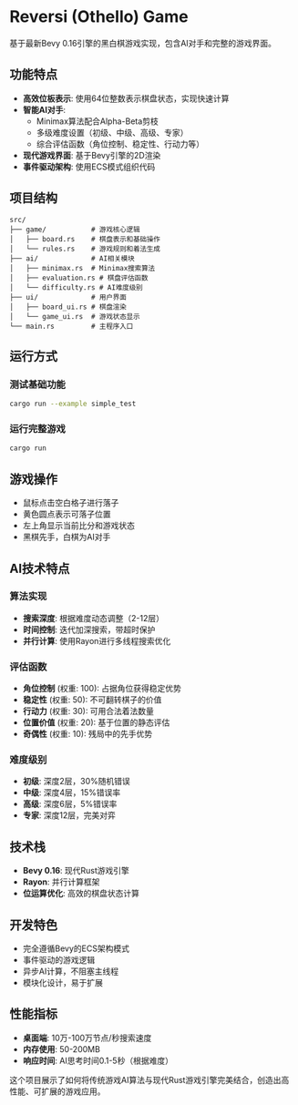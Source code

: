 # Reversi (Othello) Game

基于最新Bevy 0.16引擎的黑白棋游戏实现，包含AI对手和完整的游戏界面。

## 功能特点

- **高效位板表示**: 使用64位整数表示棋盘状态，实现快速计算
- **智能AI对手**: 
  - Minimax算法配合Alpha-Beta剪枝
  - 多级难度设置（初级、中级、高级、专家）
  - 综合评估函数（角位控制、稳定性、行动力等）
- **现代游戏界面**: 基于Bevy引擎的2D渲染
- **事件驱动架构**: 使用ECS模式组织代码

## 项目结构

```
src/
├── game/           # 游戏核心逻辑
│   ├── board.rs    # 棋盘表示和基础操作
│   └── rules.rs    # 游戏规则和着法生成
├── ai/             # AI相关模块
│   ├── minimax.rs  # Minimax搜索算法
│   ├── evaluation.rs # 棋盘评估函数
│   └── difficulty.rs # AI难度级别
├── ui/             # 用户界面
│   ├── board_ui.rs # 棋盘渲染
│   └── game_ui.rs  # 游戏状态显示
└── main.rs         # 主程序入口
```

## 运行方式

### 测试基础功能
```bash
cargo run --example simple_test
```

### 运行完整游戏
```bash
cargo run
```

## 游戏操作

- 鼠标点击空白格子进行落子
- 黄色圆点表示可落子位置
- 左上角显示当前比分和游戏状态
- 黑棋先手，白棋为AI对手

## AI技术特点

### 算法实现
- **搜索深度**: 根据难度动态调整（2-12层）
- **时间控制**: 迭代加深搜索，带超时保护
- **并行计算**: 使用Rayon进行多线程搜索优化

### 评估函数
- **角位控制** (权重: 100): 占据角位获得稳定优势
- **稳定性** (权重: 50): 不可翻转棋子的价值
- **行动力** (权重: 30): 可用合法着法数量
- **位置价值** (权重: 20): 基于位置的静态评估
- **奇偶性** (权重: 10): 残局中的先手优势

### 难度级别
- **初级**: 深度2层，30%随机错误
- **中级**: 深度4层，15%错误率
- **高级**: 深度6层，5%错误率  
- **专家**: 深度12层，完美对弈

## 技术栈

- **Bevy 0.16**: 现代Rust游戏引擎
- **Rayon**: 并行计算框架
- **位运算优化**: 高效的棋盘状态计算

## 开发特色

- 完全遵循Bevy的ECS架构模式
- 事件驱动的游戏逻辑
- 异步AI计算，不阻塞主线程
- 模块化设计，易于扩展

## 性能指标

- **桌面端**: 10万-100万节点/秒搜索速度
- **内存使用**: 50-200MB
- **响应时间**: AI思考时间0.1-5秒（根据难度）

这个项目展示了如何将传统游戏AI算法与现代Rust游戏引擎完美结合，创造出高性能、可扩展的游戏应用。